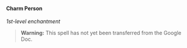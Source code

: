 #### Charm Person
<!-- markdownlint-disable-next-line no-emphasis-as-heading -->
_1st-level enchantment_

> **Warning:**
> This spell has not yet been transferred from the Google Doc.
